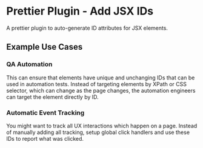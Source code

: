 # Prettier Plugin - Add JSX IDs
A prettier plugin to auto-generate ID attributes for JSX elements.

## Example Use Cases

### QA Automation
This can ensure that elements have unique and unchanging IDs that can be used in automation tests. Instead of targeting elements by XPath or CSS selector, which can change as the page changes, the automation engineers can target the element directly by ID.

### Automatic Event Tracking
You might want to track all UX interactions which happen on a page. Instead of manually adding all tracking, setup global click handlers and use these IDs to report what was clicked.
